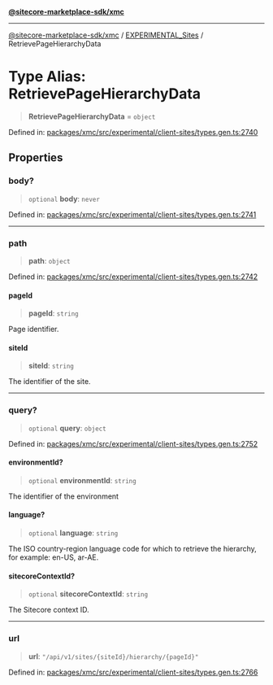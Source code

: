 [**@sitecore-marketplace-sdk/xmc**](../../../../README.md)

***

[@sitecore-marketplace-sdk/xmc](../../../../README.md) / [EXPERIMENTAL\_Sites](../README.md) / RetrievePageHierarchyData

# Type Alias: RetrievePageHierarchyData

> **RetrievePageHierarchyData** = `object`

Defined in: [packages/xmc/src/experimental/client-sites/types.gen.ts:2740](https://github.com/Sitecore/marketplace-sdk/blob/main/packages/xmc/src/experimental/client-sites/types.gen.ts#L2740)

## Properties

### body?

> `optional` **body**: `never`

Defined in: [packages/xmc/src/experimental/client-sites/types.gen.ts:2741](https://github.com/Sitecore/marketplace-sdk/blob/main/packages/xmc/src/experimental/client-sites/types.gen.ts#L2741)

***

### path

> **path**: `object`

Defined in: [packages/xmc/src/experimental/client-sites/types.gen.ts:2742](https://github.com/Sitecore/marketplace-sdk/blob/main/packages/xmc/src/experimental/client-sites/types.gen.ts#L2742)

#### pageId

> **pageId**: `string`

Page identifier.

#### siteId

> **siteId**: `string`

The identifier of the site.

***

### query?

> `optional` **query**: `object`

Defined in: [packages/xmc/src/experimental/client-sites/types.gen.ts:2752](https://github.com/Sitecore/marketplace-sdk/blob/main/packages/xmc/src/experimental/client-sites/types.gen.ts#L2752)

#### environmentId?

> `optional` **environmentId**: `string`

The identifier of the environment

#### language?

> `optional` **language**: `string`

The ISO country-region language code for which to retrieve the hierarchy, for example: en-US, ar-AE.

#### sitecoreContextId?

> `optional` **sitecoreContextId**: `string`

The Sitecore context ID.

***

### url

> **url**: `"/api/v1/sites/{siteId}/hierarchy/{pageId}"`

Defined in: [packages/xmc/src/experimental/client-sites/types.gen.ts:2766](https://github.com/Sitecore/marketplace-sdk/blob/main/packages/xmc/src/experimental/client-sites/types.gen.ts#L2766)
